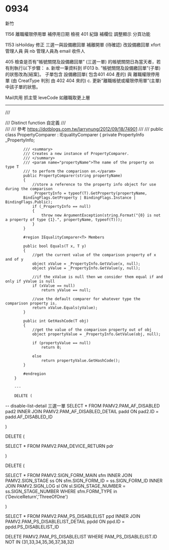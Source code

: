 # 0934

新竹

1156
離職權限停用單 補停用日期
檢視 401 紀錄 補欄位 調整顯示 分頁功能

1153
isHoilday 修正
三選一與設備繳回單 補離開單
(待確認) 改設備繳回單 xfort 管理人員 與 nb 管理人員為 email 收件人

405
檢查是否有”帳號關閉及設備繳回單” (三選一單) 的帳號關閉日為當天者，若有則執行以下步驟：
a. 新增一筆資料到 IF013
b. ”帳號關閉及設備繳回單”(子單) 的狀態改為[結案]。
子單包含 設備繳回單( 包含401 404 產的) 與 離職權限停用單 (由 CreatType 判別 由 402 404 來的)
c. 更新”離職帳號或權限停用單”(主單) 中該子單的狀態。

Mail共用
抓主管 leveCode 如離職取更上層

---

/// <summary>
        /// Distinct function 自定義
        /// </summary>
        /// <remarks>
        /// 參考 <https://dotblogs.com.tw/larrynung/2012/09/18/74901>
        /// </remarks>
        /// <returns></returns>
        public class PropertyComparer<T> : IEqualityComparer<T>
        {
            private PropertyInfo _PropertyInfo;

            /// <summary>
            /// Creates a new instance of PropertyComparer.
            /// </summary>
            /// <param name="propertyName">The name of the property on type T
            /// to perform the comparison on.</param>
            public PropertyComparer(string propertyName)
            {
                //store a reference to the property info object for use during the comparison
                _PropertyInfo = typeof(T).GetProperty(propertyName,
            BindingFlags.GetProperty | BindingFlags.Instance | BindingFlags.Public);
                if (_PropertyInfo == null)
                {
                    throw new ArgumentException(string.Format("{0} is not a property of type {1}.", propertyName, typeof(T)));
                }
            }

            #region IEqualityComparer<T> Members

            public bool Equals(T x, T y)
            {
                //get the current value of the comparison property of x and of y
                object xValue = _PropertyInfo.GetValue(x, null);
                object yValue = _PropertyInfo.GetValue(y, null);

                //if the xValue is null then we consider them equal if and only if yValue is null
                if (xValue == null)
                    return yValue == null;

                //use the default comparer for whatever type the comparison property is.
                return xValue.Equals(yValue);
            }

            public int GetHashCode(T obj)
            {
                //get the value of the comparison property out of obj
                object propertyValue = _PropertyInfo.GetValue(obj, null);

                if (propertyValue == null)
                    return 0;

                else
                    return propertyValue.GetHashCode();
            }

            #endregion
        }

        ---

        DELETE (
-- disable-list-detail 三選一單
SELECT * FROM PAMV2.PAM_AF_DISABLED pad2
INNER JOIN PAMV2.PAM_AF_DISABLED_DETAIL padd ON pad2.ID = padd.AF_DISABLED_ID

)

DELETE (

SELECT * FROM PAMV2.PAM_DEVICE_RETURN pdr

)

DELETE (

SELECT * FROM PAMV2.SIGN_FORM_MAIN sfm
INNER JOIN PAMV2.SIGN_STAGE ss ON sfm.SIGN_FORM_ID = ss.SIGN_FORM_ID
INNER JOIN PAMV2.SIGN_LOG sl ON sl.SIGN_STAGE_NUMBER = ss.SIGN_STAGE_NUMBER
WHERE sfm.FORM_TYPE in ('DeviceReturn','ThreeOfOne')

)


SELECT * FROM PAMV2.PAM_PS_DISABLELIST ppd
INNER JOIN PAMV2.PAM_PS_DISABLELIST_DETAIL ppdd ON ppd.ID = ppdd.PS_DISABLELIST_ID

DELETE PAMV2.PAM_PS_DISABLELIST WHERE PAM_PS_DISABLELIST.ID NOT IN (31,33,34,35,36,37,38,32)
